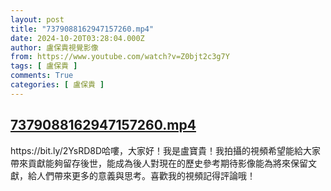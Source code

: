 ```yaml
---
layout: post
title: "7379088162947157260.mp4"
date: 2024-10-20T03:28:04.000Z
author: 盧保貴視覺影像
from: https://www.youtube.com/watch?v=Z0bjt2c3g7Y
tags: [ 盧保貴 ]
comments: True
categories: [ 盧保貴 ]
---
```

<!--1729394884000-->
[7379088162947157260.mp4](https://www.youtube.com/watch?v=Z0bjt2c3g7Y)
------

<div>
https://bit.ly/2YsRD8D哈嘍，大家好！我是盧寶貴！我拍攝的視頻希望能給大家帶來貢獻能夠留存後世，能成為後人對現在的歷史參考期待影像能為將來保留文獻，給人們帶來更多的意義與思考。喜歡我的視頻記得評論哦！
</div>
